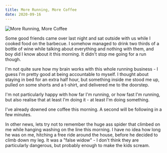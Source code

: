 ```yaml
---
title: More Running, More Coffee
date: 2020-09-16
---
```


![More Running, More Coffee](https://source.unsplash.com/X6cChncECA8/1600x900)

Some good friends came over last night and sat outside with us while I cooked food on the barbecue. I somehow managed to drink two thirds of a bottle of wine while talking about everything and nothing with them, and boy did I know about it this morning. It didn't stop me going for a run though.

I'm not quite sure how my brain works with this whole running business - I guess I'm pretty good at being accountable to myself. I thought about staying in bed for an extra half hour, but something inside me stood me up, pulled on some shorts and a t-shirt, and delivered me to the doorstep.

I'm not particularly happy with how far I'm running, or how fast I'm running, but also realise that at least I'm doing it - at least I'm doing something.

I've already downed one coffee this morning. A second will be following in a few minutes.

In other news, lets try not to remember the huge ass spider that climbed on me while hanging washing on the line this morning. I have no idea how long he was on me, hitching a free ride around the house, before he decided to climb down my leg. It was a "false widow" - I don't think they are particularly dangerous, but probably enough to make the kids scream.